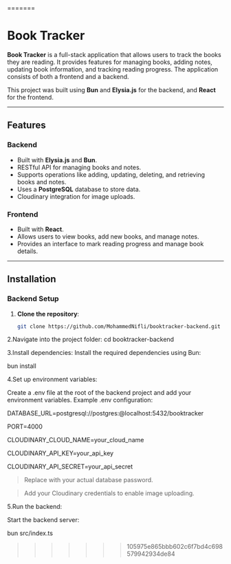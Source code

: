 
=======
# Book Tracker

**Book Tracker** is a full-stack application that allows users to track the books they are reading. It provides features for managing books, adding notes, updating book information, and tracking reading progress. The application consists of both a frontend and a backend.

This project was built using **Bun** and **Elysia.js** for the backend, and **React** for the frontend.

---

## Features

### Backend
- Built with **Elysia.js** and **Bun**.
- RESTful API for managing books and notes.
- Supports operations like adding, updating, deleting, and retrieving books and notes.
- Uses a **PostgreSQL** database to store data.
- Cloudinary integration for image uploads.

### Frontend
- Built with **React**.
- Allows users to view books, add new books, and manage notes.
- Provides an interface to mark reading progress and manage book details.

---

## Installation

### Backend Setup

1. **Clone the repository**:

   ```bash
   git clone https://github.com/MohammedNifli/booktracker-backend.git

2.Navigate into the project folder:
cd booktracker-backend

3.Install dependencies:
Install the required dependencies using Bun:

bun install

4.Set up environment variables:

Create a .env file at the root of the backend project and add your environment variables.
Example .env configuration:

DATABASE_URL=postgresql://postgres:<Password>@localhost:5432/booktracker

PORT=4000

CLOUDINARY_CLOUD_NAME=your_cloud_name

CLOUDINARY_API_KEY=your_api_key

CLOUDINARY_API_SECRET=your_api_secret

> Replace <Password> with your actual database password.

> Add your Cloudinary credentials to enable image uploading.

5.Run the backend:

Start the backend server:

bun src/index.ts





>>>>>>> 105975e865bbb602c6f7bd4c698579942934de84
